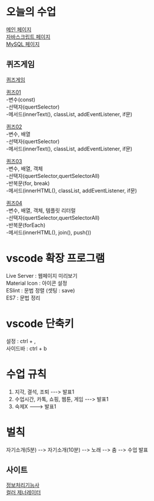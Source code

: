 # 오늘의 수업
[메인 페이지](https://spearboy.github.io/class2024/)   
[자바스크립트 페이지](https://spearboy.github.io/class2024/js/index.html)   
[MySQL 페이지](https://spearboy.github.io/class2024/mysql/index.html)   

## 퀴즈게임
[퀴즈게임](https://spearboy.github.io/class2024/quiz/index.html)   

[퀴즈01](https://spearboy.github.io/class2024/quiz/quiz01.html)   
-변수(const)   
-선택자(quertSelector)   
-메서드(innerText(), classList, addEventListener, if문)   

[퀴즈02](https://spearboy.github.io/class2024/quiz/quiz02.html)   
-변수, 배열   
-선택자(quertSelector)   
-메서드(innerText(), classList, addEventListener, if문)   

[퀴즈03](https://spearboy.github.io/class2024/quiz/quiz03.html)   
-변수, 배열, 객체   
-선택자(quertSelector,quertSelectorAll)   
-반복문(for, break)   
-메서드(innerHTML(), classList, addEventListener, if문)   

[퀴즈04](https://spearboy.github.io/class2024/quiz/quiz04.html)   
-변수, 배열, 객체, 템플릿 리터럴   
-선택자(quertSelector,quertSelectorAll)   
-반복문(forEach)   
-메서드(innerHTML(), join(), push())   

# vscode 확장 프로그램
Live Server : 웹페이지 미리보기   
Material Icon : 아이콘 설정   
ESlint : 문법 정렬 (셋팅 : save)   
ES7 : 문법 정리   

# vscode 단축키
설정 : ctrl + ,   
사이드바 : ctrl + b   

# 수업 규칙
1. 지각, 결석, 조퇴 ---> 발표1   
2. 수업시간, 카톡, 쇼핑, 웹툰, 게임 ---> 발표1   
3. 숙제X ---> 발표1   

# 벌칙
자기소개(5분) --> 자기소개(10분) --> 노래 --> 춤 --> 수업 발표   

## 사이트 
[정보처리기능사](https://license.tistory.com/)   
[컬러 제너레이터](https://huemint.com)



